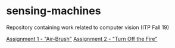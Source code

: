 # sensing-machines
Repository containing work related to computer vision (ITP Fall 19)


[Assignment 1 - "Air-Brush"](https://github.com/deibid/sensing-machines/tree/master/air-gesture-camera-fingers)
[Assignment 2 - "Turn Off the Fire"]("https://github.com/deibid/sensing-machines/tree/master/depth-assignment)

